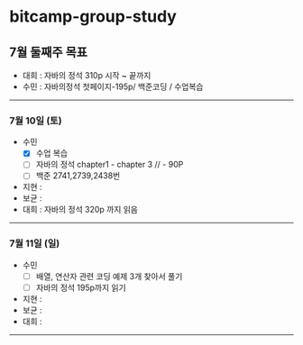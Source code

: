 # bitcamp-group-study
## 7월 둘째주 목표
- 대희 : 자바의 정석 310p 시작 ~ 끝까지
- 수민 : 자바의정석 첫페이지-195p/ 백준코딩 / 수업복습
 ---
### 7월 10일 (토)
- 수민
  - [x] 수업 복습
  - [ ] 자바의 정석 chapter1 - chapter 3  // - 90P
  - [ ] 백준 2741,2739,2438번 
- 지현 : 
- 보균 :
- 대희 : 자바의 정석 320p 까지 읽음
---
### 7월 11일 (일)
- 수민
  - [ ] 배열, 연산자 관련 코딩 예제 3개 찾아서 풀기
  - [ ] 자바의 정석  195p까지 읽기
- 지현 :
- 보균 :
- 대희 :
---
